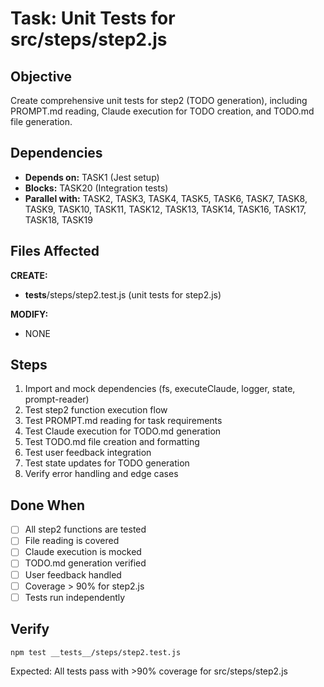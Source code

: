 # Task: Unit Tests for src/steps/step2.js

## Objective
Create comprehensive unit tests for step2 (TODO generation), including PROMPT.md reading, Claude execution for TODO creation, and TODO.md file generation.

## Dependencies
- **Depends on:** TASK1 (Jest setup)
- **Blocks:** TASK20 (Integration tests)
- **Parallel with:** TASK2, TASK3, TASK4, TASK5, TASK6, TASK7, TASK8, TASK9, TASK10, TASK11, TASK12, TASK13, TASK14, TASK16, TASK17, TASK18, TASK19

## Files Affected
**CREATE:**
- __tests__/steps/step2.test.js (unit tests for step2.js)

**MODIFY:**
- NONE

## Steps
1. Import and mock dependencies (fs, executeClaude, logger, state, prompt-reader)
2. Test step2 function execution flow
3. Test PROMPT.md reading for task requirements
4. Test Claude execution for TODO.md generation
5. Test TODO.md file creation and formatting
6. Test user feedback integration
7. Test state updates for TODO generation
8. Verify error handling and edge cases

## Done When
- [ ] All step2 functions are tested
- [ ] File reading is covered
- [ ] Claude execution is mocked
- [ ] TODO.md generation verified
- [ ] User feedback handled
- [ ] Coverage > 90% for step2.js
- [ ] Tests run independently

## Verify
```bash
npm test __tests__/steps/step2.test.js
```
Expected: All tests pass with >90% coverage for src/steps/step2.js

